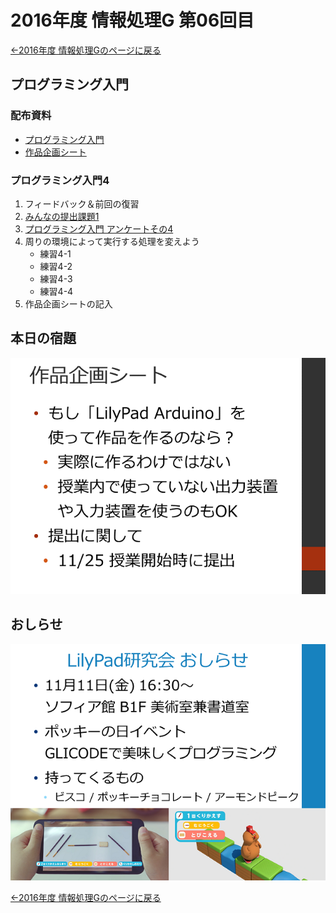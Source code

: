 #  2016年度 情報処理G 第06回目

[←2016年度 情報処理Gのページに戻る](../2016infoG.md)

## プログラミング入門

### 配布資料

- [プログラミング入門](programming.pdf)
- [作品企画シート](06/planningSheet.pdf)

### プログラミング入門4

1. フィードバック＆前回の復習
2. [みんなの提出課題1](prog1.md)
3. [プログラミング入門 アンケートその4](https://goo.gl/forms/msFCUHwyylN5JsAm2)
4. 周りの環境によって実行する処理を変えよう
	- 練習4-1
	- 練習4-2
	- 練習4-3
	- 練習4-4
5. 作品企画シートの記入

## 本日の宿題

![](06/kadai01.png)

## おしらせ

![](05/info.png)

[←2016年度 情報処理Gのページに戻る](../2016infoG.md)